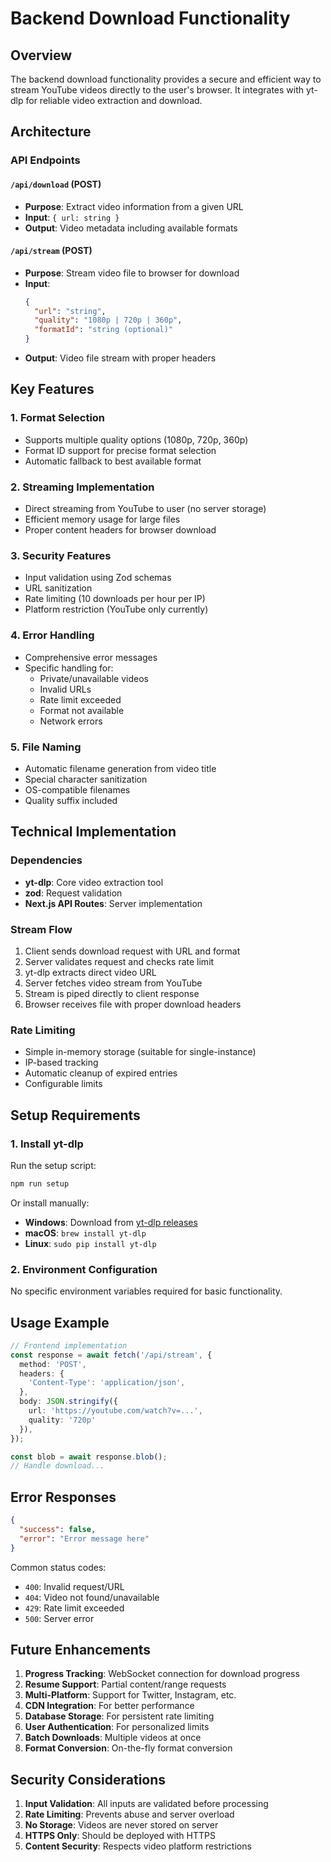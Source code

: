 # Backend Download Functionality

## Overview

The backend download functionality provides a secure and efficient way to stream YouTube videos directly to the user's browser. It integrates with yt-dlp for reliable video extraction and download.

## Architecture

### API Endpoints

#### `/api/download` (POST)
- **Purpose**: Extract video information from a given URL
- **Input**: `{ url: string }`
- **Output**: Video metadata including available formats

#### `/api/stream` (POST)
- **Purpose**: Stream video file to browser for download
- **Input**: 
  ```json
  {
    "url": "string",
    "quality": "1080p | 720p | 360p",
    "formatId": "string (optional)"
  }
  ```
- **Output**: Video file stream with proper headers

## Key Features

### 1. Format Selection
- Supports multiple quality options (1080p, 720p, 360p)
- Format ID support for precise format selection
- Automatic fallback to best available format

### 2. Streaming Implementation
- Direct streaming from YouTube to user (no server storage)
- Efficient memory usage for large files
- Proper content headers for browser download

### 3. Security Features
- Input validation using Zod schemas
- URL sanitization
- Rate limiting (10 downloads per hour per IP)
- Platform restriction (YouTube only currently)

### 4. Error Handling
- Comprehensive error messages
- Specific handling for:
  - Private/unavailable videos
  - Invalid URLs
  - Rate limit exceeded
  - Format not available
  - Network errors

### 5. File Naming
- Automatic filename generation from video title
- Special character sanitization
- OS-compatible filenames
- Quality suffix included

## Technical Implementation

### Dependencies
- **yt-dlp**: Core video extraction tool
- **zod**: Request validation
- **Next.js API Routes**: Server implementation

### Stream Flow
1. Client sends download request with URL and format
2. Server validates request and checks rate limit
3. yt-dlp extracts direct video URL
4. Server fetches video stream from YouTube
5. Stream is piped directly to client response
6. Browser receives file with proper download headers

### Rate Limiting
- Simple in-memory storage (suitable for single-instance)
- IP-based tracking
- Automatic cleanup of expired entries
- Configurable limits

## Setup Requirements

### 1. Install yt-dlp
Run the setup script:
```bash
npm run setup
```

Or install manually:
- **Windows**: Download from [yt-dlp releases](https://github.com/yt-dlp/yt-dlp/releases)
- **macOS**: `brew install yt-dlp`
- **Linux**: `sudo pip install yt-dlp`

### 2. Environment Configuration
No specific environment variables required for basic functionality.

## Usage Example

```typescript
// Frontend implementation
const response = await fetch('/api/stream', {
  method: 'POST',
  headers: {
    'Content-Type': 'application/json',
  },
  body: JSON.stringify({
    url: 'https://youtube.com/watch?v=...',
    quality: '720p'
  }),
});

const blob = await response.blob();
// Handle download...
```

## Error Responses

```json
{
  "success": false,
  "error": "Error message here"
}
```

Common status codes:
- `400`: Invalid request/URL
- `404`: Video not found/unavailable
- `429`: Rate limit exceeded
- `500`: Server error

## Future Enhancements

1. **Progress Tracking**: WebSocket connection for download progress
2. **Resume Support**: Partial content/range requests
3. **Multi-Platform**: Support for Twitter, Instagram, etc.
4. **CDN Integration**: For better performance
5. **Database Storage**: For persistent rate limiting
6. **User Authentication**: For personalized limits
7. **Batch Downloads**: Multiple videos at once
8. **Format Conversion**: On-the-fly format conversion

## Security Considerations

1. **Input Validation**: All inputs are validated before processing
2. **Rate Limiting**: Prevents abuse and server overload
3. **No Storage**: Videos are never stored on server
4. **HTTPS Only**: Should be deployed with HTTPS
5. **Content Security**: Respects video platform restrictions
